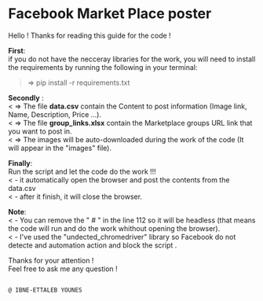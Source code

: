 # Facebook Market Place poster
Hello !
Thanks for reading this guide for the code !  

**First**:   
if you do not have the necceray libraries for the work, you will need to install the requirements by running the following in your terminal:  
> => pip install -r requirements.txt  
  
**Secondly** :   
< => The file **data.csv** contain the Content to post information (Image link, Name, Description, Price ...).  
< => The file **group_links.xlsx** contain the Marketplace groups URL link that you want to post in.  
< => The images will be auto-downloaded during the work of the code (It will appear in the "images" file).  
  
**Finally**:  
Run the script and let the code do the work !!!  
    < - it automatically open the browser and post the contents from the data.csv  
    < - after it finish, it will close the browser.  
  
**Note**:  
    < - You can remove the " # " in the line 112 so it will be headless (that means the code will run and do the work whithout opening the browser).  
    < - I've used the "undected_chromedriver" library so Facebook do not detecte and automation action and block the script .  
  
  
Thanks for your attention !  
Feel free to ask me any question !  

                                                                                        
                                                                                        @ IBNE-ETTALEB YOUNES
